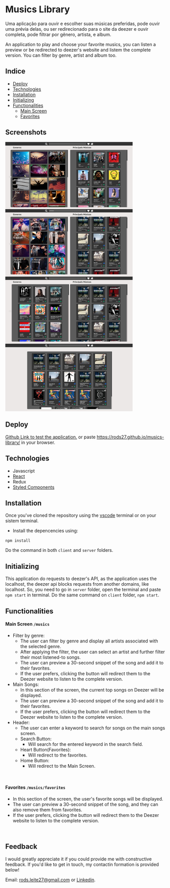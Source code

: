 
# Musics Library

Uma aplicação para ouvir e escolher suas músicas preferidas, pode ouvir uma prévia delas, ou ser redirecionado para o site da deezer e ouvir completa, pode filtrar por gênero, artista, e album.

An application to play and choose your favorite musics, you can listen a preview or be redirected to deezer's website and listem the complete version. You can filter by genre, artist and album too.

## Indice
* [Deploy](#deploy)
* [Technologies](#tecnologias)
* [Installation](#instalação)
* [Initializing](#inicializando)
* [Functionalities](#funcionalidades)
  * [Main Screen](#telaprincipal---musics)
  * [Favorites](#teladefavoritos---musics---favorites)

## Screenshots

<img align="left" src="client/public/img/1.jpg" width="400" />

<img align="center" src="client/public/img/2.jpg" width="400" />

<img align="left" src="client/public/img/3.jpg" width="400" />

<img align="center" src="client/public/img/4.jpg" width="400" />

## Deploy
<a href=https://rods27.github.io/musics-library/ target="blank">Github Link to test the application.</a>
or paste https://rods27.github.io/musics-library/ in your browser.

## Technologies
<ul>
  <li>Javascript</li>
  <li><a href="https://reactjs.org">React</a></li>
  <li>Redux</li>
  <li><a href="https://styled-components.com/">Styled Components</a></li>
</ul>

## Installation
Once you've cloned the repository using the [vscode](https://code.visualstudio.com/) terminal or on your sistem terminal.
- Install the depencencies using:
```
npm install
```
Do the command in both ```client``` and ```server``` folders.

## Initializing
This application do requests to deezer's API, as the application uses the localhost, the deezer api blocks requests from another domains, like localhost.
So, you need to go in ```server``` folder, open the terminal and paste ```npm start``` in terminal.
Do the same command on ```client``` folder, ```npm start```.


## Functionalities
#### Main Screen ```/musics``` 
  <ul>
    <li>Filter by genre:
      <ul>
        <li>The user can filter by genre and display all artists associated with the selected genre.</li>
        <li>After applying the filter, the user can select an artist and further filter their most listened-to songs.</li>
        <li>The user can preview a 30-second snippet of the song and add it to their favorites.</li>
        <li>If the user prefers, clicking the button will redirect them to the Deezer website to listen to the complete version.</li>
      </ul>
    </li>
    <li>Main Songs:
      <ul>
        <li>In this section of the screen, the current top songs on Deezer will be displayed.</li>
        <li>The user can preview a 30-second snippet of the song and add it to their favorites.</li>
        <li>If the user prefers, clicking the button will redirect them to the Deezer website to listen to the complete version.</li>
      </ul>
    </li>
    <li>Header:
      <ul>
        <li>The user can enter a keyword to search for songs on the main songs screen.</li>
        <li>Search Button:
          <ul>
            <li>Will search for the entered keyword in the search field.</li>
          </ul>
        </li>
        <li>Heart Button(Favorites):
          <ul>
            <li>Will redirect to the favorites.</li>
          </ul>
        </li>
        <li>Home Button:
          <ul>
            <li>Will redirect to the Main Screen.</li>
          </ul>
        </li>
      </ul>
    </li>
  </ul><br>
  
 #### Favorites  ```/musics/favorites```
  <ul>
    <li>In this section of the screen, the user's favorite songs will be displayed.</li>
    <li>The user can preview a 30-second snippet of the song, and they can also remove them from favorites.</li>
    <li>If the user prefers, clicking the button will redirect them to the Deezer website to listen to the complete version.</li>
  </ul><br>
  
## Feedback 

I would greatly appreciate it if you could provide me with constructive feedback. If you'd like to get in touch, my contactin formation is provided below!

Email: rods.leite27@gmail.com or <a href="https://linkedin.com/in/rodrigoleite27">Linkedin</a>.
